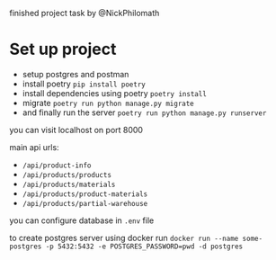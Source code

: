 finished project task by @NickPhilomath

# Set up project
- setup postgres and postman
- install poetry `pip install poetry`
- install dependencies using poetry `poetry install`
- migrate `poetry run python manage.py migrate`
- and finally run the server `poetry run python manage.py runserver`

you can visit localhost on port 8000

main api urls:
- `/api/product-info`
- `/api/products/products`
- `/api/products/materials`
- `/api/products/product-materials`
- `/api/products/partial-warehouse`

you can configure database in `.env` file


to create postgres server using docker
run `docker run --name some-postgres -p 5432:5432 -e POSTGRES_PASSWORD=pwd -d postgres`
